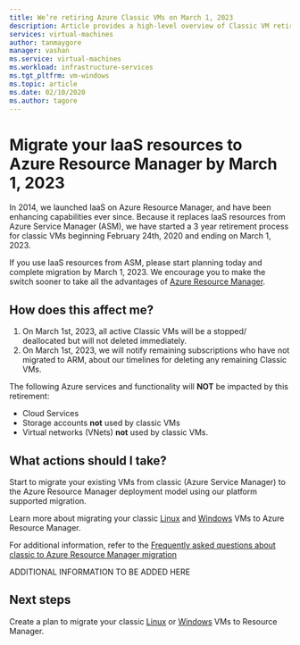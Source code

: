 ```yaml
---
title: We’re retiring Azure Classic VMs on March 1, 2023 
description: Article provides a high-level overview of Classic VM retirement
services: virtual-machines
author: tanmaygore
manager: vashan
ms.service: virtual-machines
ms.workload: infrastructure-services
ms.tgt_pltfrm: vm-windows
ms.topic: article
ms.date: 02/10/2020
ms.author: tagore
---
```


# Migrate your IaaS resources to Azure Resource Manager by March 1, 2023 

In 2014, we launched IaaS on Azure Resource Manager, and have been enhancing capabilities ever since. Because it replaces IaaS resources from Azure Service Manager (ASM), we have started a 3 year retirement process for classic VMs beginning February 24th, 2020 and ending on March 1, 2023. 

If you use IaaS resources from ASM, please start planning today and complete migration by March 1, 2023. We encourage you to make the switch sooner to take all the advantages of [Azure Resource Manager](https://docs.microsoft.com/azure/azure-resource-manager/management/).  

## How does this affect me? 

1) On March 1st, 2023, all active Classic VMs will be a stopped/ deallocated but will not deleted immediately.
2) On March 1st, 2023, we will notify remaining subscriptions who have not migrated to ARM, about our timelines for deleting any remaining Classic VMs. 

The following Azure services and functionality will **NOT** be impacted by this retirement: 
- Cloud Services 
- Storage accounts **not** used by classic VMs 
- Virtual networks (VNets) **not** used by classic VMs. 

## What actions should I take? 

Start to migrate your existing VMs from classic (Azure Service Manager) to the Azure Resource Manager deployment model using our platform supported migration.  

Learn more about migrating your classic [Linux](./linux/migration-classic-resource-manager-overview.md) and [Windows](./windows/migration-classic-resource-manager-overview.md) VMs to Azure Resource Manager. 

For additional information, refer to the [Frequently asked questions about classic to Azure Resource Manager migration](https://docs.microsoft.com/azure/virtual-machines/windows/migration-classic-resource-manager-faq)

ADDITIONAL INFORMATION TO BE ADDED HERE


## Next steps

Create a plan to migrate your classic [Linux](./linux/migration-classic-resource-manager-plan.md) or [Windows](./windows/migration-classic-resource-manager-plan.md) VMs to Resource Manager.
